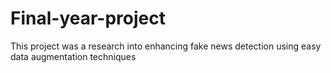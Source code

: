 # Final-year-project
This project was a research into enhancing fake news detection using easy data augmentation techniques
